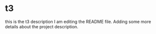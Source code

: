 # t3
this is the t3 description
I am editing the README file. 
Adding some more details about the project description.
